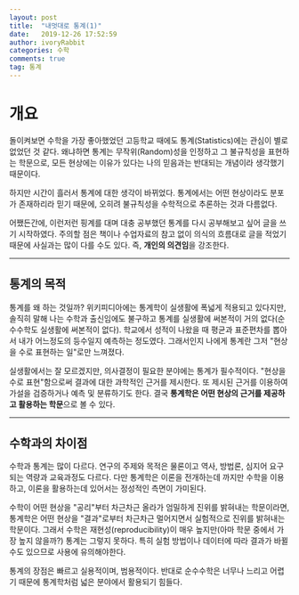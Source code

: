 ```yaml
---
layout: post
title:  "내멋대로 통계(1)"
date:   2019-12-26 17:52:59
author: ivoryRabbit
categories: 수학
comments: true
tag: 통계
---
```


# 개요

돌이켜보면 수학을 가장 좋아했었던 고등학교 때에도 통계(Statistics)에는 관심이 별로 없었던 것 같다. 왜냐하면 통계는 무작위(Random)성을 인정하고 그 불규칙성을 표현하는 학문으로, 모든 현상에는 이유가 있다는 나의 믿음과는 반대되는 개념이라 생각했기 때문이다.

하지만 시간이 흘러서 통계에 대한 생각이 바뀌었다. 통계에서는 어떤 현상이라도 분포가 존재하리라 믿기 때문에, 오히려 불규칙성을 수학적으로 추론하는 것과 다름없다.

어쨌든간에, 이런저런 핑계를 대며 대충 공부했던 통계를 다시 공부해보고 싶어 글을 쓰기 시작하였다. 주의할 점은 책이나 수업자료의 참고 없이 의식의 흐름대로 글을 적었기 때문에 사실과는 많이 다를 수도 있다. 즉, **개인의 의견임**을 강조한다.
***

## 통계의 목적

통계를 왜 하는 것일까? 위키피디아에는 통계학이 실생활에 폭넓게 적용되고 있다지만, 솔직히 말해 나는 수학과 출신임에도 불구하고 통계를 실생활에 써본적이 거의 없다(순수수학도 실생활에 써본적이 없다). 학교에서 성적이 나왔을 때 평균과 표준편차를 뽑아서 내가 어느정도의 등수일지 예측하는 정도였다. 그래서인지 나에게 통계란 그저 "현상을 수로 표현하는 일"로만 느껴졌다.

실생활에서는 잘 모르겠지만, 의사결정이 필요한 분야에는 통계가 필수적이다. "현상을 수로 표현"함으로써 결과에 대한 과학적인 근거를 제시한다. 또 제시된 근거를 이용하여 가설을 검증하거나 예측 및 분류하기도 한다. 결국 **통계학은 어떤 현상의 근거를 제공하고 활용하는 학문**으로 볼 수 있다.
***

## 수학과의 차이점

수학과 통계는 많이 다르다. 연구의 주제와 목적은 물론이고 역사, 방법론, 심지어 요구되는 역량과 교육과정도 다르다. 다만 통계학은 이론을 전개하는데 까지만 수학을 이용하고, 이론을 활용하는데 있어서는 정성적인 측면이 가미된다.

수학이 어떤 현상을 "공리"부터 차근차근 올라가 엄밀하게 진위를 밝혀내는 학문이라면, 통계학은 어떤 현상을 "결과"로부터 차근차근 멀어지면서 실험적으로 진위를 밝혀내는 학문이다. 그래서 수학은 재현성(reproducibility)이 매우 높지만(아마 학문 중에서 가장 높지 않을까?) 통계는 그렇지 못하다. 특히 실험 방법이나 데이터에 따라 결과가 바뀔 수도 있으므로 사용에 유의해야한다.

통계의 장점은 빠르고 실용적이며, 범용적이다. 반대로 순수수학은 너무나 느리고 어렵기 때문에 통계학처럼 넓은 분야에서 활용되기 힘들다.
